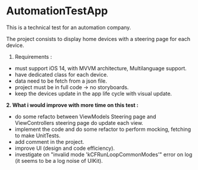# AutomationTestApp
This is a technical test for an automation company.

The project consists to display home devices with a steering page for each device.

 1. Requirements :
 - must support iOS 14, with MVVM architecture, Multilanguage support.
 - have dedicated class for each device.
 - data need to be fetch from a json file.
 - project must be in full code -> no storyboards.
 - keep the devices update in the app life cycle with visual update.

**2. What i would improve with more time on this test :**
 - do some refacto between ViewModels Steering page and ViewControllers steering page do update each view.
 - implement the code and do some refactor to perform mocking, fetching to make UnitTests.
 - add comment in the project.
 - improve UI (design and code efficiency).
 - investigate on "invalid mode 'kCFRunLoopCommonModes'" error on log (it seems to be a log noise of UIKit).
